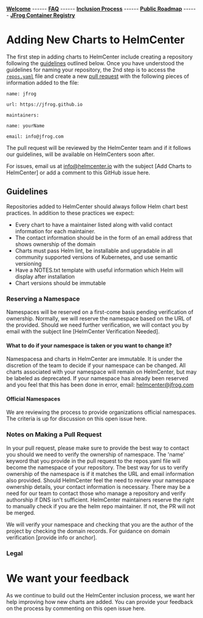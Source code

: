 [__Welcome__](index.md) ------ 
[__FAQ__](faq.md) ------ 
[__Inclusion Process__](inclusion.md) ------ 
[__Public Roadmap__](roadmap.md) ------ 
[__JFrog Container Registry__](jforg-cr.md)

# Adding New Charts to HelmCenter

The first step in adding charts to HelmCenter include creating a repository following the [guidelines](#) outlined below. Once you have understood the guidelines for naming your repository, the 2nd step is to access the [`repos.yaml`](https://github.com/jfrog/helmcenter/blob/master/repos.yaml) file and create a new [pull request](#) with the following pieces of information added to the file:

```name: jfrog```

```url: https://jfrog.github.io```

```maintainers:```

```name: yourName```

```email: info@jfrog.com```

The pull request will be reviewed by the HelmCenter team and if it follows our guidelines, will be available on HelmCenters soon after.

For issues, email us at info@helmcenter.io with the subject [Add Charts to HelmCenter] or add a comment to this GitHub issue here.

## Guidelines

Repositories added to HelmCenter should always follow Helm chart best practices. In addition to these practices we expect:

* Every chart to have a maintainer listed along with valid contact information for each maintainer. 
* The contact information should be in the form of an email address that shows ownership of the domain
* Charts must pass Helm lint, be installable and upgradable in all community supported versions of Kubernetes, and use semantic versioning
* Have a NOTES.txt template with useful information which Helm will display after installation
* Chart versions should be immutable 

### Reserving a Namespace

Namespaces will be reserved on a first-come basis pending verification of ownership. Normally, we will reserve the namespace based on the URL of the provided. Should we need further verification, we will contact you by email with the subject line [HelmCenter Verification Needed]. 

#### What to do if your namespace is taken or you want to change it?
Namespacesa and charts in HelmCenter are immutable. It is under the discretion of the team to decide if your namespace can be changed. All charts associated with your namespace will remain on HelmCenter, but may be labeled as deprecated. If your namespace has already been reserved and you feel that this has been done in error, email: helmcenter@jfrog.com

#### Official Namespaces
We are reviewing the process to provide organizations official namespaces. The criteria is up for discussion on this open issue here. 

### Notes on Making a Pull Request

In your pull request, please make sure to provide the best way to contact you should we need to verify the ownership of namespace. The 'name' keyword that you provide in the pull request to the repos.yaml file will become the namespace of your repository. The best way for us to verify ownership of the namespace is if it matches the URL and email information also provided. Should HelmCenter feel the need to review your namespace ownership details, your contact information is necessary. There may be a need for our team to contact those who manage a repository and verify authorship if DNS isn't sufficient. HelmCenter maintainers reserve the right to manually check if you are the helm repo maintainer. If not, the PR will not be merged.

We will verify your namespace and checking that you are the author of the project by checking the domain records. For guidance on domain verification [provide info or anchor]. 

### Legal

# We want your feedback

As we continue to build out the HelmCenter inclusion process, we want her help improving how new charts are added. You can provide your feedback on the process by commenting on this open issue here.


